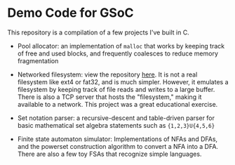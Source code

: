 # Demo Code for GSoC

This repository is a compilation of a few projects I've built in C.

* Pool allocator: an implementation of `malloc` that works by keeping track of free
and used blocks, and frequently coalesces to reduce memory fragmentation

* Networked filesystem: view the repository [here](https://github.com/mattnappo/tfs). It is not a real
filesystem like ext4 or fat32, and is much simpler. However, it emulates a filesystem by keeping track of
file reads and writes to a large buffer. There is also a TCP server that hosts the "filesystem," making it
available to a network. This project was a great educational exercise.

* Set notation parser: a recursive-descent and table-driven parser for basic mathematical set algebra statements such as `{1,2,3}U{4,5,6}`

* Finite state automaton simulator: Implementations of NFAs and DFAs, and the powerset construction algorithm to convert a NFA into a DFA. There are also a few toy FSAs that recognize simple languages.

